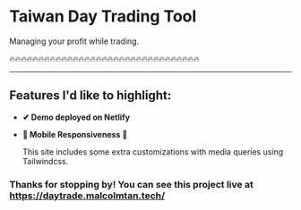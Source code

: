 # Taiwan Day Trading Tool

Managing your profit while trading.


🔥🔥🔥🔥🔥🔥🔥🔥🔥🔥🔥🔥🔥🔥🔥🔥🔥🔥🔥🔥🔥🔥🔥🔥🔥🔥🔥🔥🔥🔥🔥🔥🔥

---
## Features I'd like to highlight:

* **✔ Demo deployed on Netlify**

* **📱 Mobile Responsiveness 📱**

    This site includes some extra customizations with media queries using Tailwindcss.


### Thanks for stopping by! You can see this project live at https://daytrade.malcolmtan.tech/



